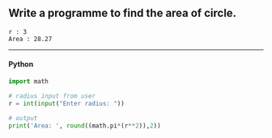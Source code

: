 ## Write a programme to find the area of circle.

```
r : 3
Area : 28.27
```

---

<CodeBlock slots="heading, code" repeat="1" languages="Python" />

#### Python

```python
import math

# radius input from user
r = int(input("Enter radius: "))

# output
print('Area: ', round((math.pi*(r**2)),2))
```
